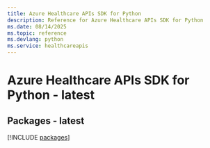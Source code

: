 ```yaml
---
title: Azure Healthcare APIs SDK for Python
description: Reference for Azure Healthcare APIs SDK for Python
ms.date: 08/14/2025
ms.topic: reference
ms.devlang: python
ms.service: healthcareapis
---
```

# Azure Healthcare APIs SDK for Python - latest
## Packages - latest
[!INCLUDE [packages](healthcare-apis-index.md)]